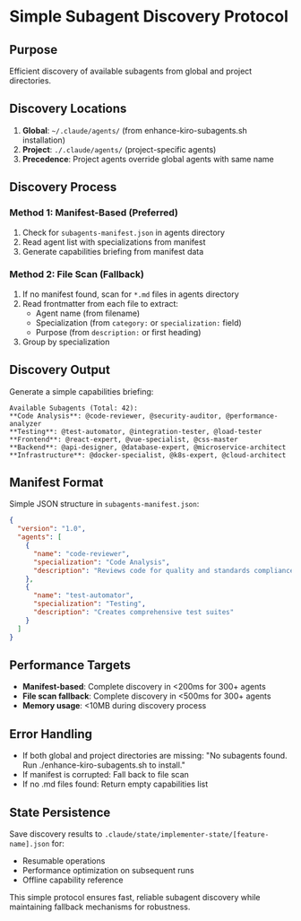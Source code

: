 # Simple Subagent Discovery Protocol

## Purpose
Efficient discovery of available subagents from global and project directories.

## Discovery Locations
1. **Global**: `~/.claude/agents/` (from enhance-kiro-subagents.sh installation)
2. **Project**: `./.claude/agents/` (project-specific agents)
3. **Precedence**: Project agents override global agents with same name

## Discovery Process

### Method 1: Manifest-Based (Preferred)
1. Check for `subagents-manifest.json` in agents directory
2. Read agent list with specializations from manifest
3. Generate capabilities briefing from manifest data

### Method 2: File Scan (Fallback)  
1. If no manifest found, scan for `*.md` files in agents directory
2. Read frontmatter from each file to extract:
   - Agent name (from filename)
   - Specialization (from `category:` or `specialization:` field)
   - Purpose (from `description:` or first heading)
3. Group by specialization

## Discovery Output
Generate a simple capabilities briefing:

```
Available Subagents (Total: 42):
**Code Analysis**: @code-reviewer, @security-auditor, @performance-analyzer
**Testing**: @test-automator, @integration-tester, @load-tester
**Frontend**: @react-expert, @vue-specialist, @css-master
**Backend**: @api-designer, @database-expert, @microservice-architect
**Infrastructure**: @docker-specialist, @k8s-expert, @cloud-architect
```

## Manifest Format
Simple JSON structure in `subagents-manifest.json`:

```json
{
  "version": "1.0",
  "agents": [
    {
      "name": "code-reviewer",
      "specialization": "Code Analysis",
      "description": "Reviews code for quality and standards compliance"
    },
    {
      "name": "test-automator", 
      "specialization": "Testing",
      "description": "Creates comprehensive test suites"
    }
  ]
}
```

## Performance Targets
- **Manifest-based**: Complete discovery in <200ms for 300+ agents
- **File scan fallback**: Complete discovery in <500ms for 300+ agents
- **Memory usage**: <10MB during discovery process

## Error Handling
- If both global and project directories are missing: "No subagents found. Run ./enhance-kiro-subagents.sh to install."
- If manifest is corrupted: Fall back to file scan
- If no .md files found: Return empty capabilities list

## State Persistence
Save discovery results to `.claude/state/implementer-state/[feature-name].json` for:
- Resumable operations
- Performance optimization on subsequent runs
- Offline capability reference

This simple protocol ensures fast, reliable subagent discovery while maintaining fallback mechanisms for robustness.